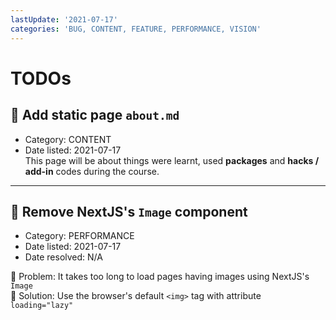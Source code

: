 ```yaml
---
lastUpdate: '2021-07-17'
categories: 'BUG, CONTENT, FEATURE, PERFORMANCE, VISION'
---
```


# TODOs
## 📝 Add static page ```about.md```
* Category: CONTENT
* Date listed: 2021-07-17  
This page will be about things were learnt, used **packages** and **hacks / add-in** codes during the course.  

___  

## 🛑 Remove NextJS's ```Image``` component
* Category: PERFORMANCE
* Date listed: 2021-07-17
* Date resolved: N/A

🛑 Problem: It takes too long to load pages having images using NextJS's ```Image```  
🌻 Solution: Use the browser's default ```<img>``` tag with attribute ```loading="lazy"```

